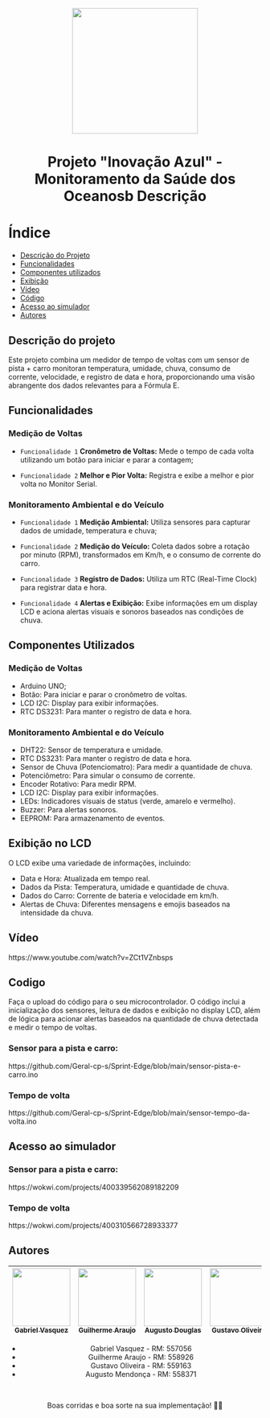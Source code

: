 <p align='center' >
  <img width="250px" loading="lazy" src = "https://github.com/Geral-cp-s/Sprint-Edge/assets/110639916/aa204473-bba7-4dc2-8db1-ea5744b8e9bc"/>
</p>
<h1 align="Center">Projeto "Inovação Azul" - Monitoramento da Saúde dos Oceanosb Descrição</h1>

# Índice
* [Descrição do Projeto](#descricao)
* [Funcionalidades](#funcionalidades)
* [Componentes utilizados](#componentes)
* [Exibição](#exibicao)
* [Vídeo](#video)
* [Código](#codigo)
* [Acesso ao simulador](#simulador)
* [Autores](#autores)


<h2 id="Descricao">Descrição do projeto</h2>
<p>Este projeto combina um medidor de tempo de voltas com um sensor de pista + carro monitoran temperatura, umidade, chuva, consumo de corrente, velocidade, e registro de data e hora, proporcionando uma visão abrangente dos dados relevantes para a Fórmula E.</p>

<h2 id="funcionalidades">Funcionalidades</h2>
  <h3>Medição de Voltas</h3>
  
 - `Funcionalidade 1` <strong>Cronômetro de Voltas:</strong> Mede o tempo de cada volta utilizando um botão para iniciar e parar a contagem;

 - `Funcionalidade 2` <strong>Melhor e Pior Volta:</strong> Registra e exibe a melhor e pior volta no Monitor Serial.

  <h3>Monitoramento Ambiental e do Veículo</h3>
  
 - `Funcionalidade 1` <strong>Medição Ambiental:</strong> Utiliza sensores para capturar dados de umidade, temperatura e chuva;

 - `Funcionalidade 2` <strong>Medição do Veículo:</strong> Coleta dados sobre a rotação por minuto (RPM), transformados em Km/h, e o consumo de corrente do carro.

 - `Funcionalidade 3` <strong>Registro de Dados:</strong> Utiliza um RTC (Real-Time Clock) para registrar data e hora.
   
 - `Funcionalidade 4` <strong>Alertas e Exibição:</strong> Exibe informações em um display LCD e aciona alertas visuais e sonoros baseados nas condições de chuva.

<h2 id="Componentes">Componentes Utilizados</h2>
<h3>Medição de Voltas</h3>
  <ul>
    <li>Arduino UNO;</li>
    <li>Botão: Para iniciar e parar o cronômetro de voltas.</li>
    <li>LCD I2C: Display para exibir informações.</li>
    <li>RTC DS3231: Para manter o registro de data e hora.</li>
  </ul>
  
  <h3>Monitoramento Ambiental e do Veículo</h3>
  <ul>
    <li>DHT22: Sensor de temperatura e umidade.</li>
    <li>RTC DS3231: Para manter o registro de data e hora.</li>
    <li>Sensor de Chuva (Potenciomatro): Para medir a quantidade de chuva.</li>
    <li>Potenciômetro: Para simular o consumo de corrente.</li>
    <li>Encoder Rotativo: Para medir RPM.</li>
    <li>LCD I2C: Display para exibir informações.</li>
    <li>LEDs: Indicadores visuais de status (verde, amarelo e vermelho).</li>
    <li>Buzzer: Para alertas sonoros.</li>
    <li>EEPROM: Para armazenamento de eventos.</li>
  </ul>

<h2 id="exibicao">Exibição no LCD</h2>
<p>O LCD exibe uma variedade de informações, incluindo:</p>
<ul>
  <li>Data e Hora: Atualizada em tempo real.
</li>
  <li>Dados da Pista: Temperatura, umidade e quantidade de chuva.
</li>
  <li>Dados do Carro: Corrente de bateria e velocidade em km/h.
</li>
  <li>Alertas de Chuva: Diferentes mensagens e emojis baseados na intensidade da chuva.
</li>
</ul>


<h2 id="video">Vídeo</h2>
https://www.youtube.com/watch?v=ZCt1VZnbsps

<h2 id="codigo">Codigo</h2>
<p>Faça o upload do código para o seu microcontrolador. O código inclui a inicialização dos sensores, leitura de dados e exibição no display LCD, além de lógica para acionar alertas baseados na quantidade de chuva detectada e medir o tempo de voltas.</p>
<h3>Sensor para a pista e carro:</h3>
https://github.com/Geral-cp-s/Sprint-Edge/blob/main/sensor-pista-e-carro.ino

<h3>Tempo de volta</h3>
https://github.com/Geral-cp-s/Sprint-Edge/blob/main/sensor-tempo-da-volta.ino

<h2 id="Simulador">Acesso ao simulador</h2>
<h3>Sensor para a pista e carro:</h3>
https://wokwi.com/projects/400339562089182209

<h3>Tempo de volta</h3>
https://wokwi.com/projects/400310566728933377

<h2 id="Autores">Autores</h2>

<div align="center">
  
| [<img loading="lazy" src="https://github.com/gvqsilva/CP2-Edge/assets/110639916/d022ed18-0057-4944-9e00-db796c6d2e45" width=115><br><sub>Gabriel Vasquez</sub>](https://github.com/gvqsilva)  |  [<img loading="lazy" src="https://github.com/gvqsilva/CP2-Web/assets/110639916/1eb7df1a-c0e8-4170-aabf-444cfb3c64f9" width=115><br><sub>Guilherme Araujo</sub>](https://github.com/guilhermearaujodec)  |  [<img loading="lazy" src="https://github.com/gvqsilva/CP2-Edge/assets/110639916/86514492-2b1e-4422-bdc0-0ec3c8be3dcc" width=115><br><sub>Augusto Douglas</sub>](https://github.com/gutomend)  |  [<img loading="lazy" src="https://github.com/gvqsilva/CP2-Edge/assets/110639916/4bb3084d-d1ff-4b49-ba37-96c8046f6e14" width=115><br><sub>Gustavo Oliveira</sub>](https://github.com/Gusta346) |
| :---: | :---: | :---: | :---: |

<ul>
  <li>Gabriel Vasquez - RM: 557056</li>
  <li>Guilherme Araujo - RM: 558926</li>
  <li>Gustavo Oliveira - RM: 559163</li>
  <li>Augusto Mendonça - RM: 558371</li>
</ul><br>

<p>Boas corridas e boa sorte na sua implementação! 🚗💨</p>
</div>


